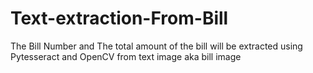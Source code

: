 # Text-extraction-From-Bill
The Bill Number and The total amount of the bill will be extracted using Pytesseract and OpenCV
from text image aka bill image
